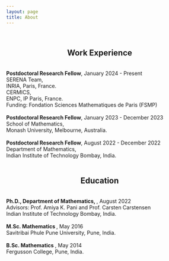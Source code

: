 ```yaml
---
layout: page
title: About
---
```


<br>
<h2 class="message" align="center">Work Experience</h2>
<br>
<span style="font-weight:bold">Postdoctoral Research Fellow</span>, January 2024 - Present
<br>
SERENA Team,
<br>
INRIA, Paris, France. 
<br>
CERMICS,
<br>
ENPC, IP Paris, France.
<br>
Funding: Fondation Sciences Mathematiques de Paris (FSMP)
<br>
<br>
<span style="font-weight:bold">Postdoctoral Research Fellow</span>, January 2023 - December 2023
<br>
School of Mathematics,
<br>
Monash University, Melbourne, Australia.
<br>
<br>
<span style="font-weight:bold">Postdoctoral Research Fellow</span>, August 2022 - December 2022
<br>
Department  of Mathematics,
<br>
Indian Institute of Technology Bombay, India.
<br>
<br>


<h2 class="message" align="center">Education</h2>
<br>
<span style="font-weight:bold">Ph.D.,  Department of Mathematics,
  </span>, August 2022
<br>
Advisors: Prof. Amiya K. Pani and Prof. Carsten Carstensen
<br>
Indian Institute of Technology Bombay, India.
<br>
<br>
<span style="font-weight:bold">M.Sc. Mathematics
</span>, May 2016
<br>
Savitribai Phule Pune University, Pune, India.
<br>
<br>
<span style="font-weight:bold">B.Sc. Mathematics  </span>, May 2014
<br>
Fergusson College, Pune, India.
